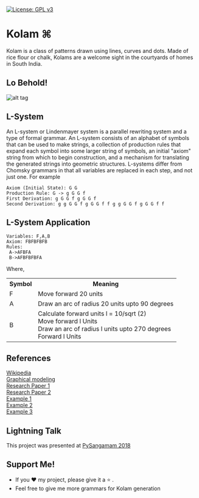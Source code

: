  [![License: GPL v3](https://img.shields.io/badge/License-GPL%20v3-blue.svg)](https://www.gnu.org/licenses/gpl-3.0)

 # Kolam ⌘
 Kolam is a class of patterns drawn using lines, curves and dots. Made of rice flour or chalk, Kolams are a welcome sight in the courtyards of homes in South India.
## Lo Behold!
![alt tag](https://github.com/Dhanya-Abhirami/Kolam-Generator/blob/master/output.png)

 ## L-System
 An L-system or Lindenmayer system is a parallel rewriting system and a type of formal grammar. An L-system consists of an alphabet of symbols that can be used to make strings, a collection of production rules that expand each symbol into some larger string of symbols, an initial "axiom" string from which to begin construction, and a mechanism for translating the generated strings into geometric structures.
L-systems differ from Chomsky grammars in that all variables are replaced in each step, and not just one. For example
```
Axiom (Initial State): G G
Production Rule: G -> g G G f
First Derivation: g G G f g G G f
Second Derivation: g g G G f g G G f f g g G G f g G G f f
```
 ## L-System Application
 ```
 Variables: F,A,B 
 Axiom: FBFBFBFB
 Rules:
  A->AFBFA 
  B->AFBFBFBFA 
  ```
  Where, 
  <table>
 <th>Symbol</th><th>Meaning</th></tr>
 <tr><td>F</td><td> Move forward 20 units</td>
<tr><td>A</td><td>Draw an arc of radius 20 units upto 90 degrees <br>
<tr><td rowspan="4">B</td><td>
  Calculate forward units l = 10/sqrt (2)<br>
  Move forward l Units<br>
  Draw an arc of radius l units upto 270 degrees<br>
 Forward l Units</td>
  </table>
  
## References
[Wikipedia](https://en.wikipedia.org/wiki/L-system) <br>
[Graphical modeling](http://algorithmicbotany.org/papers/abop/abop-ch1.pdf) <br>
[Research Paper 1](https://www.researchgate.net/publication/295258996_A_View_of_India_Through_Kolam_Patterns_and_Their_Grammatical_Representation) <br>
[Research Paper 2](https://www.semanticscholar.org/paper/Application-of-L-Systems-to-Algorithmic-Generation-Prusinkiewicz-Krithivasan/940ea81d742a5b8e690bce367ee4981bb6dbba60) <br>
[Example 1](https://imaginary.org/film/mathlapse-l-system-for-single-knot-kolam-pattern-generation) <br>
[Example 2](https://gist.github.com/jhubley/3cc23bf95bb5acaaad09152878a13d3b) <br>
[Example 3](https://users.math.yale.edu/public_html/People/frame/Fractals/Panorama/Art/Kolams/Kolams.html)

## Lightning Talk
This project was presented at [PySangamam 2018](https://youtu.be/Gjgq2Ge05uA?t=397)

## Support Me!
* If you :heart: my project, please give it a :star: .
* Feel free to give me more grammars for Kolam generation
